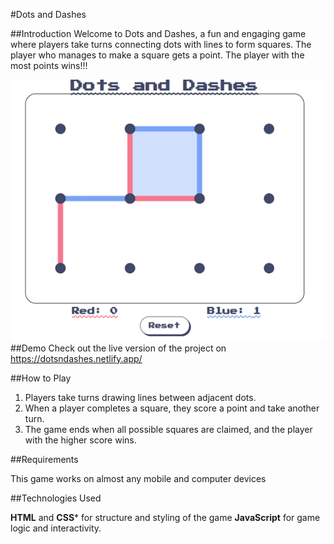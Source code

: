 #Dots and Dashes

##Introduction
Welcome to Dots and Dashes, a fun and engaging game where players take turns connecting dots with lines to form squares. The player who manages to make a square gets a point. The player with the most points wins!!!

 ![Demo](Images/Demo.png)
##Demo
Check out the live version of the project on  
https://dotsndashes.netlify.app/
 
##How to Play

1. Players take turns drawing lines between adjacent dots.
2. When a player completes a square, they score a point and take another turn.
3. The game ends when all possible squares are claimed, and the player with the higher score wins.


##Requirements

This game works on almost any mobile and computer devices


##Technologies Used

**HTML** and **CSS*** for structure and styling of the game
**JavaScript** for game logic and interactivity.
